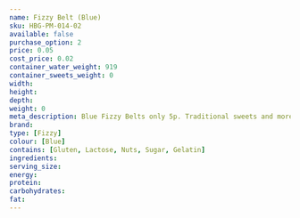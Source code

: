 ```yaml
---
name: Fizzy Belt (Blue)
sku: HBG-PM-014-02
available: false
purchase_option: 2
price: 0.05
cost_price: 0.02
container_water_weight: 919
container_sweets_weight: 0
width: 
height: 
depth: 
weight: 0
meta_description: Blue Fizzy Belts only 5p. Traditional sweets and more at Humbugs Confectionery Store. Specialists in satisfying your sweet tooth!
brand: 
type: [Fizzy]
colour: [Blue]
contains: [Gluten, Lactose, Nuts, Sugar, Gelatin]
ingredients: 
serving_size: 
energy: 
protein: 
carbohydrates: 
fat: 
---
```

